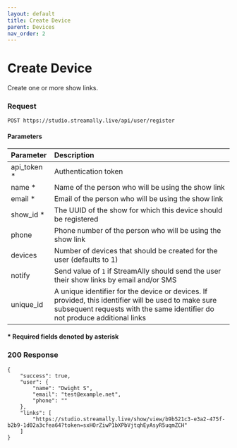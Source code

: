 ```yaml
---
layout: default
title: Create Device
parent: Devices
nav_order: 2
---
```


# Create Device

Create one or more show links.

### Request

```
POST https://studio.streamally.live/api/user/register
```

#### Parameters

| Parameter | Description |
|:-----|:-----|
| api_token * | Authentication token |
| name * | Name of the person who will be using the show link |
| email * | Email of the person who will be using the show link |
| show_id * | The UUID of the show for which this device should be registered |
| phone | Phone number of the person who will be using the show link |
| devices | Number of devices that should be created for the user (defaults to 1) |
| notify | Send value of `1` if StreamAlly should send the user their show links by email and/or SMS |
| unique_id | A unique identifier for the device or devices. If provided, this identifier will be used to make sure subsequent requests with the same identifier do not produce additional links |

#### \* Required fields denoted by asterisk

### 200 Response

```
{
    "success": true,
    "user": {
        "name": "Dwight S",
        "email": "test@example.net",
        "phone": ""
    },
    "links": [
        "https://studio.streamally.live/show/view/b9b521c3-e3a2-475f-b2b9-1d02a3cfea64?token=sxHOrZiwP1bXPbVjtqhEyAsyR5uqmZCH"
    ]
}
```
